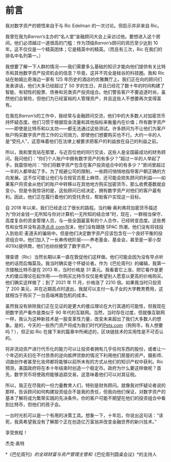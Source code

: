 # 前言

我对数字资产的顿悟来自于与 Ric Edelman 的一次讨论。但启示并非来自 Ric。

我曾在我为*Barron’s*主办的“名人堂”金融顾问大会上采访过他。要想进入这个房间，他们必须越过一道很高的门槛：作为顶级*Barron’s*顾问的资历至少达到 10 年。这不仅仅是一个精英团体；它是精英中的精英。（而且有三次，Ric 在我们的排名中名列第一。）

我想要了解一下人群的情况——我们需要多么基础的知识才能向他们提供有关比特币和其他数字资产投资机会的信息？毕竟，这并不完全是硅谷的科技圈。我和 Ric 站在帕姆比奇海边一家有 125 年历史的酒店的优雅舞厅上。我们正在向的顾问们发表讲话，他们大多已经超过了 50 岁的生日，并且已经花了数十年的时间构建了智能、有韧性的股票、债券和另类资产投资组合。他们警告客户不要追逐时尚，虽然他们会冒险，但他们为已经富裕的人管理资产，并且这些人不想要再次变得富有。

在我在*Barron’s*的工作中，我经常与金融顾问交流，他们中的大多数人对加密货币持怀疑态度。他们习惯于根据现金流量和其他指标来衡量内在价值；所有数字资产——即使是比特币和以太坊——都无法通过这些测试。许多顾问为不让他们为客户账户购买数字资产而工作的公司效力，即使他们想要购买也不行。大约一半的人是“受托人”，这意味着他们在法律上被要求把客户的利益放在自己的利益之前。

所以，我和里克站在那里，与近百位他的同行交谈，这些人是全国最成功的财务顾问。我问他们：“你们个人账户中拥有数字资产的有多少？”超过一半的人举起了手。我震惊地问：“你们将数字资产包含在客户投资组合中的有多少？”房间里超过一半的人都举起了手。为了规避公司的限制，一些顾问悄悄地指导客户朝正确的方向发展。这不仅可能让他们与合规官员惹上麻烦，还可能会损失顾问的利益——如果客户将资金从他们的账户中转移以在其他地方购买加密货币，那么收费基数就会变小。但是令我惊讶的是，这些顾问已经决定，拥有数字资产对他们的客户最有利。因此，他们正在履行着他们的受托责任，帮助客户实现这一目标。

自 2018 年以来，我们已经走过了很长的路程。当约翰·奥利弗将加密货币描述为“你对金钱一无所知与你对计算机一无所知的结合体”时，现在，一群相当保守、高度复杂的资金管理人员，与一些全国最富有的个人合作，已经转变态度。这些男性和女性并没有追逐[点点 com](http://dot.com)泡沫，他们没有跟随 SPAC 热潮，他们没有将钱投入到伯尼·麦道夫的骗局中。但是他们决定数字资产应该包含在一个良好平衡的投资组合中。他们加入了一长串传统阶层——养老基金、基金会，甚至是一家小型 401(k)提供商，他们也纷纷接受了数字资产。

理查德（Ric）当然长期以来一直在敦促他们这样做。他们可能会因为没有早点听他的话而后悔莫及。我当时确实是个怀疑论者。作为《巴伦周刊》的编辑，我第一次接触比特币是在 2013 年，当时价格是 31 美元。我看着它上涨，把它看作是更大的傻瓜理论在起作用——你购买比特币仅仅是希望别人愿意以更高的价格购买。他们确实这样做了；到了 2021 年 11 月，价格涨了 2210 倍。如果我当时只投资了 200 美元，并在近期高点时退出，我就可以支付一名子女的大学教育费用，这就相当于购买了一台高端烤面包机的成本。

虽然我没有排除我们正在见证的是更大的傻瓜理论在大行其道的可能性，但我现在把数字资产看作是类似于 90 年代的互联网。当然，当时存在过度，但就像互联网一样，我认为这种新技术是一股变革性力量，改变未来超出了我们大多数人的想象。是的，今天的一些热门资产将成为我们时代的[Pets.com](http://Pets.com)（狗狗币，有人想要吗？），但正如 Ric 在接下来的篇章中所阐述的，区块链技术的实用性是不可否认的。

将非流动资产进行代币化的能力可以让投资者拥有几乎任何东西的股份，或者让一个年迈的夫妇在不付昂贵的逆向抵押贷款的情况下利用他们房屋的资产。摄影师、词曲创作者甚至化妆师都将能够以前所未有的方式从他们的知识产权中获利。Ric 预测，美国政府将在本十年结束时创造一个稳定币。政府为什么要这样做呢？首先，数字货币将使政府能够追踪交易，这意味着他们可以对其征税。

所以，我正在尽我的一份力量教育人们，特别是财务顾问。就像我对怀疑论者说的那样，告诉顾问如何构建投资组合不是我的责任，但我向他们保证，对数字资产的基本了解将成为繁荣实践的先决条件。你的客户可能不期望在他们的投资组合中看到比特币，但他们的孩子会。

一台时光机可以是一个有用的决策工具。想象一下，十年后，你说出这句话：“该死，我真希望我没有了解那个正在创造亿万富翁并改变金融世界的新兴技术。”

享受旅程！

杰克·奥特

*《巴伦周刊》*的全球财富与资产管理主管和*《巴伦周刊圆桌会议》*的主持人
